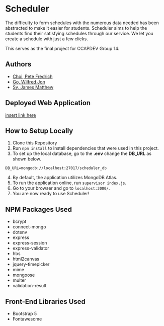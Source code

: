 # Scheduler #
The difficulty to form schedules with the numerous data needed has been abstracted to make it easier for students. Scheduler aims to help the students find their satisfying schedules through our service. We let you create a schedule with just a few clicks.

This serves as the final project for CCAPDEV Group 14.

## Authors ##
* [Choi, Pete Fredrich](https://github.com/PM-cutedogpics)
* [Go, Wilfred Jon](https://github.com/GodGacha)
* [Sy, James Matthew](https://github.com/symatt)

## Deployed Web Application ##
[insert link here](https://ccapdev-scheduler.herokuapp.com/)

## How to Setup Locally ##
1. Clone this Repository
2. Run ```npm install``` to install dependencies that were used in this project.
3. To set up the local database, go to the **.env** change the **DB_URL** as shown below.
```
DB_URL=mongodb://localhost:27017/scheduler_db
```
4. By default, the application utilizes MongoDB Atlas.
5. To run the application online, run ```supervisor index.js```.
6. Go to your browser and go to ```localhost:3000/```.
7. You are now ready to use Scheduler!

## NPM Packages Used ##
* bcrypt
* connect-mongo
* dotenv
* express
* express-session
* express-validator
* hbs
* html2canvas
* jquery-timepicker
* mime
* mongoose
* multer
* validation-result

## Front-End Libraries Used ##
* Bootstrap 5
* Fontawesome